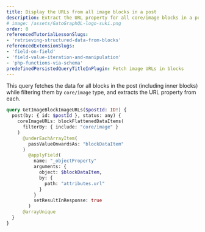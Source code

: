 ```yaml
---
title: Display the URLs from all image blocks in a post
description: Extract the URL property for all core/image blocks in a post (including inner blocks)
# image: /assets/GatoGraphQL-logo-suki.png
order: 0
referencedTutorialLessonSlugs:
- 'retrieving-structured-data-from-blocks'
referencedExtensionSlugs:
- 'field-on-field'
- 'field-value-iteration-and-manipulation'
- 'php-functions-via-schema'
predefinedPersistedQueryTitleInPlugin: Fetch image URLs in blocks
---
```


This query fetches the data for all blocks in the post (including inner blocks) while filtering them by `core/image` type, and extracts the URL property from each.

```graphql
query GetImageBlockImageURLs($postId: ID!) {
  post(by: { id: $postId }, status: any) {
    coreImageURLs: blockFlattenedDataItems(
      filterBy: { include: "core/image" }
    )
      @underEachArrayItem(
        passValueOnwardsAs: "blockDataItem"
      )
        @applyField(
          name: "_objectProperty"
          arguments: {
            object: $blockDataItem,
            by: {
              path: "attributes.url"
            }
          }
          setResultInResponse: true
        )
      @arrayUnique
  }
}
```
